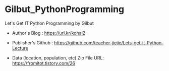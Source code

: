 # Gilbut_PythonProgramming
Let's Get IT Python Programming by Gilbut

- Author's Blog :
https://url.kr/kohal2

- Publisher's Github : 
https://github.com/teacher-jiejie/Lets-get-it-Python-Lecture

- Data (location, population, etc) Zip File URL: 
https://fromitot.tistory.com/26
